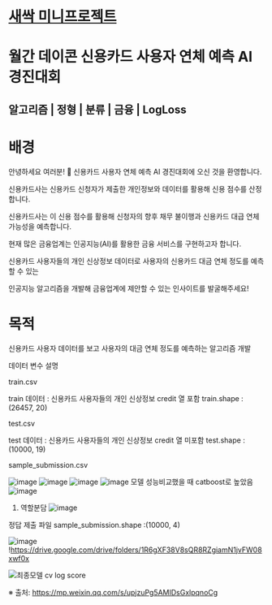 # [새싹 미니프로젝트](https://dacon.io/competitions/official/235713/data)

# 월간 데이콘 신용카드 사용자 연체 예측 AI 경진대회
## 알고리즘 | 정형 | 분류 | 금융 | LogLoss

# 배경
안녕하세요 여러분! 🙌 신용카드 사용자 연체 예측 AI 경진대회에 오신 것을 환영합니다. 

신용카드사는 신용카드 신청자가 제출한 개인정보와 데이터를 활용해 신용 점수를 산정합니다. 

신용카드사는 이 신용 점수를 활용해 신청자의 향후 채무 불이행과 신용카드 대급 연체 가능성을 예측합니다. 

현재 많은 금융업계는 인공지능(AI)를 활용한 금융 서비스를 구현하고자 합니다. 



신용카드 사용자들의 개인 신상정보 데이터로 사용자의 신용카드 대금 연체 정도를 예측할 수 있는 

인공지능 알고리즘을 개발해 금융업계에 제안할 수 있는 인사이트를 발굴해주세요!


# 목적
신용카드 사용자 데이터를 보고 사용자의 대금 연체 정도를 예측하는 알고리즘 개발 

데이터 변수 설명


train.csv

train 데이터 : 신용카드 사용자들의 개인 신상정보
credit 열 포함
train.shape : (26457, 20)


test.csv

test 데이터 : 신용카드 사용자들의 개인 신상정보
credit 열 미포함
test.shape : (10000, 19)


sample_submission.csv

![image](https://github.com/user-attachments/assets/794b59f8-ffa4-405c-9f0f-92b36fa96ef3)
![image](https://github.com/user-attachments/assets/2a01ef84-a724-44da-9336-3f39a6036d92)
![image](https://github.com/user-attachments/assets/3c5fb439-7ac6-4794-a43e-50e59ea85114)
![image](https://github.com/user-attachments/assets/6c81cc71-29a7-4f46-8dfe-64663776232f)
모델 성능비교했을 때 catboost로 높았음
![image](https://github.com/user-attachments/assets/ebbdbd39-3697-4a62-8f11-dcdbfff4ac17)

1. 역할분담
   ![image](https://github.com/user-attachments/assets/f799b66b-6787-4915-87da-c0d8755d303d)





정답 제출 파일
sample_submission.shape :(10000, 4)

![image](https://github.com/user-attachments/assets/b30568c4-3cff-4f12-82d7-30227cb64773)
!https://drive.google.com/drive/folders/1R6gXF38V8sQR8RZgiamN1jvFW08xwf0x

![최종모델 cv log score](https://github.com/user-attachments/assets/8304446c-d684-43fe-b80d-81fadfb68c85)



※ 출처:  https://mp.weixin.qq.com/s/upjzuPg5AMIDsGxlpqnoCg
